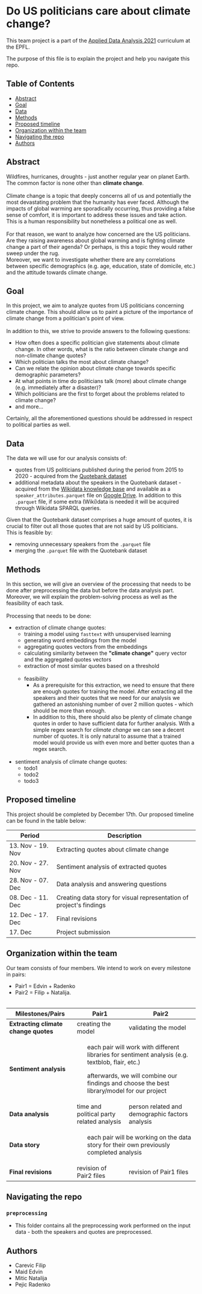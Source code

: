 # Do US politicians care about climate change?
<!-- omit in toc -->
This team project is a part of the [Applied Data Analysis 2021](https://dlab.epfl.ch/teaching/fall2021/cs401/) curriculum at the EPFL.

The purpose of this file is to explain the project and help you navigate this repo.

## Table of Contents
- [Abstract](#abstract)
- [Goal](#goal)
- [Data](#data)
- [Methods](#methods)
- [Proposed timeline](#proposed-timeline)
- [Organization within the team](#organization-within-the-team)
- [Navigating the repo](#navigating-the-repo)
- [Authors](#authors)

## Abstract
Wildfires, hurricanes, droughts - just another regular year on planet Earth. The common factor is none other than **climate change**.
<br><br>
Climate change is a topic that deeply concerns all of us and potentially the most devastating problem that the humanity has ever faced. Although the impacts of global warming are sporadically occurring, thus providing a false sense of comfort, it is important to address these issues and take action. This is a human responsibility but nonetheless a political one as well.
<br><br>
For that reason, we want to analyze how concerned are the US politicians. Are they raising awareness about global warming and is fighting climate change a part of their agenda? Or perhaps, is this a topic they would rather sweep under the rug.
<br>
Moreover, we want to investigate whether there are any correlations between specific demographics (e.g. age, education, state of domicile, etc.) and the attitude towards climate change.

## Goal
In this project, we aim to analyze quotes from US politicians concerning climate change. This should allow us to paint a picture of the importance of climate change from a politician's point of view.
<br><br>
In addition to this, we strive to provide answers to the following questions:
- How often does a specific politician give statements about climate change. In other words, what is the ratio between climate change and non-climate change quotes?
- Which politician talks the most about climate change?
- Can we relate the opinion about climate change towards specific demographic parameters?
- At what points in time do politicians talk (more) about climate change (e.g. immediately after a disaster)?
- Which politicians are the first to forget about the problems related to climate change?
- and more...

Certainly, all the aforementioned questions should be addressed in respect to political parties as well.

## Data
The data we will use for our analysis consists of:
- quotes from US politicians published during the period from 2015 to 2020 - acquired from the [Quotebank dataset](https://dlab.epfl.ch/people/west/pub/Vaucher-Spitz-Catasta-West_WSDM-21.pdf)
- additional metadata about the speakers in the Quotebank dataset - acquired from the [Wikidata knowledge base](https://www.wikidata.org/wiki/Wikidata:Main_Page) and available as a `speaker_attributes.parquet` file on [Google Drive](https://drive.google.com/drive/folders/1VAFHacZFh0oxSxilgNByb1nlNsqznUf0). In addition to this `.parquet` file, if some extra (Wiki)data is needed it will be acquired through Wikidata SPARQL queries.

Given that the Quotebank dataset comprises a huge amount of quotes, it is crucial to filter out all those quotes that are not said by US politicians.
<br>
This is feasible by:

- removing unnecessary speakers from the `.parquet` file
- merging the `.parquet` file with the Quotebank dataset

## Methods
In this section, we will give an overview of the processing that needs to be done after preprocessing the data but before the data analysis part. Moreover, we will explain the problem-solving process as well as the feasibility of each task.
<br><br>
Processing that needs to be done:
- extraction of climate change quotes:
    - training a model using `fasttext` with unsupervised learning
    - generating word embeddings from the model
    - aggregating quotes vectors from the embeddings
    - calculating similarity between the **"climate change"** query vector and the aggregated quotes vectors
    - extraction of most similar quotes based on a threshold <br><br>
    - feasibility
        - As a prerequisite for this extraction, we need to ensure that there are enough quotes for training the model. After extracting all the speakers and their quotes that we need for our analysis we gathered an astonishing number of over 2 million quotes - which should be more than enough.
        - In addition to this, there should also be plenty of climate change quotes in order to have sufficient data for further analysis. With a simple regex search for _climate change_ we can see a decent number of quotes. It is only natural to assume that a trained model would provide us with even more and better quotes than a regex search.<br><br>
- sentiment analysis of climate change quotes:
    - todo1
    - todo2
    - todo3

## Proposed timeline
This project should be completed by December 17th. Our proposed timeline can be found in the table below:

| Period                 | Description               |
| ---------------------- | ------------------------- |
| 13. Nov - 19. Nov      | Extracting quotes about climate change                                               |
| 20. Nov - 27. Nov      | Sentiment analysis of extracted quotes                                               |
| 28. Nov - 07. Dec      | Data analysis and answering questions                                            |
| 08. Dec - 11. Dec      | Creating data story for visual representation of project's findings                 |
| 12. Dec - 17. Dec      | Final revisions           |
| 17. Dec                | Project submission        |

## Organization within the team
Our team consists of four members. We intend to work on every milestone in pairs:
- Pair1 = Edvin + Radenko
- Pair2 = Filip + Natalija.
<br><br>

<table>
<thead>
  <tr>
    <th>Milestones/Pairs</th>
    <th>Pair1</th>
    <th>Pair2</th>
  </tr>
</thead>
<tbody>
  <tr>
    <td><b>Extracting climate change quotes</b></td>
    <td>creating the model</td>
    <td>validating the model</td>
  </tr>
  <tr>
    <td><b>Sentiment analysis</b></td>
    <td colspan="2">
        <ul>each pair will work with different libraries for sentiment analysis (e.g. textblob, flair, etc.)
        </ul>
        <ul>afterwards, we will combine our findings and choose the best library/model for our project</ul>
    </td>
  </tr>
  <tr>
    <td><b>Data analysis</b></td>
    <td>time and political party related analysis</td>
    <td>person related and demographic factors analysis</td>
  </tr>
  <tr>
    <td><b>Data story<b></td>
    <td colspan="2">
        <ul>each pair will be working on the data story for their own previously completed analysis</ul></td>
  </tr>
  <tr>
    <td><b>Final revisions</b></td>
    <td>revision of Pair2 files</td>
    <td>revision of Pair1 files</td>
  </tr>
</tbody>
</table>

## Navigating the repo
### `preprocessing`
- This folder contains all the preprocessing work performed on the input data - both the speakers and quotes are preprocessed.

## Authors
- Carevic Filip
- Maid Edvin
- Mitic Natalija
- Pejic Radenko
